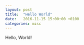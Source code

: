 ```yaml
---
layout: post
title:  "Hello World"
date:   2016-11-15 15:00:00 +0100
categories: misc
---
```


Hello, World!
